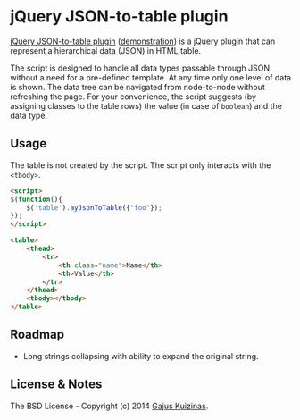 # jQuery JSON-to-table plugin

[jQuery JSON-to-table plugin](https://github.com/gajus/json-to-table/) ([demonstration](https://dev.anuary.com/1e405a1b-1f81-5050-87b1-57bf81b5e273/)) is a jQuery plugin that can represent a hierarchical data (JSON) in HTML table.

The script is designed to handle all data types passable through JSON without a need for a pre-defined template. At any time only one level of data is shown. The data tree can be navigated from node-to-node without refreshing the page. For your convenience, the script suggests (by assigning classes to the table rows) the value (in case of `boolean`) and the data type.

## Usage

The table is not created by the script. The script only interacts with the `<tbody>`.
```html
<script>
$(function(){
    $('table').ayJsonToTable({"foo"});
});
</script>

<table>
    <thead>
        <tr>
            <th class="name">Name</th>
            <th>Value</th>
        </tr>
    </thead>
    <tbody></tbody>
</table>
```
## Roadmap

* Long strings collapsing with ability to expand the original string.

## License & Notes

The BSD License - Copyright (c) 2014 [Gajus Kuizinas](g.kuizinas@anuary.com).
